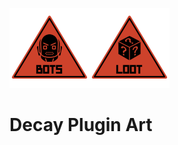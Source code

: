 <img src="https://raw.githubusercontent.com/decaydev/art/master/plugins/bots.png" width=128><img src="https://raw.githubusercontent.com/decaydev/art/master/plugins/loot.png" width=128>

# Decay Plugin Art
